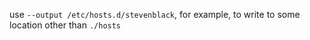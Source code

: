 use `--output /etc/hosts.d/stevenblack`, for example, to write to some location other than `./hosts`
